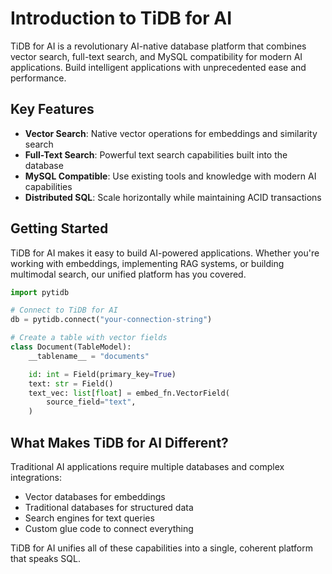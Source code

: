 # Introduction to TiDB for AI

TiDB for AI is a revolutionary AI-native database platform that combines vector search, full-text search, and MySQL compatibility for modern AI applications. Build intelligent applications with unprecedented ease and performance.

## Key Features

- **Vector Search**: Native vector operations for embeddings and similarity search
- **Full-Text Search**: Powerful text search capabilities built into the database
- **MySQL Compatible**: Use existing tools and knowledge with modern AI capabilities
- **Distributed SQL**: Scale horizontally while maintaining ACID transactions

## Getting Started

TiDB for AI makes it easy to build AI-powered applications. Whether you're working with embeddings, implementing RAG systems, or building multimodal search, our unified platform has you covered.

```python
import pytidb

# Connect to TiDB for AI
db = pytidb.connect("your-connection-string")

# Create a table with vector fields
class Document(TableModel):
    __tablename__ = "documents"

    id: int = Field(primary_key=True)
    text: str = Field()
    text_vec: list[float] = embed_fn.VectorField(
        source_field="text",
    )
```

## What Makes TiDB for AI Different?

Traditional AI applications require multiple databases and complex integrations:
- Vector databases for embeddings
- Traditional databases for structured data
- Search engines for text queries
- Custom glue code to connect everything

TiDB for AI unifies all of these capabilities into a single, coherent platform that speaks SQL.